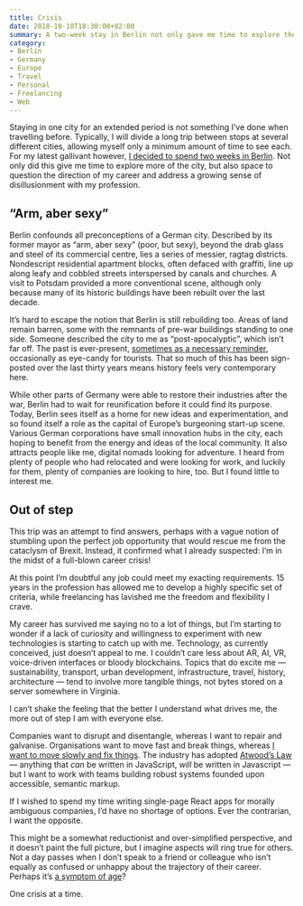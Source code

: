 ```yaml
---
title: Crisis
date: 2018-10-10T18:30:00+02:00
summary: A two-week stay in Berlin not only gave me time to explore the city, but also space to question the direction of my career and address a growing sense of disillusionment with my profession.
category:
- Berlin
- Germany
- Europe
- Travel
- Personal
- Freelancing
- Web
---
```

Staying in one city for an extended period is not something I’ve done when travelling before. Typically, I will divide a long trip between stops at several different cities, allowing myself only a minimum amount of time to see each. For my latest gallivant however, [I decided to spend two weeks in Berlin][1]. Not only did this give me time to explore more of the city, but also space to question the direction of my career and address a growing sense of disillusionment with my profession.

## “Arm, aber sexy”

Berlin confounds all preconceptions of a German city. Described by its former mayor as “arm, aber sexy” (poor, but sexy), beyond the drab glass and steel of its commercial centre, lies a series of messier, ragtag districts. Nondescript residential apartment blocks, often defaced with graffiti, line up along leafy and cobbled streets interspersed by canals and churches. A visit to Potsdam provided a more conventional scene, although only because many of its historic buildings have been rebuilt over the last decade.

It’s hard to escape the notion that Berlin is still rebuilding too. Areas of land remain barren, some with the remnants of pre-war buildings standing to one side. Someone described the city to me as “post-apocalyptic”, which isn’t far off. The past is ever-present, [sometimes as a necessary reminder][2], occasionally as eye-candy for tourists. That so much of this has been sign-posted over the last thirty years means history feels very contemporary here.

While other parts of Germany were able to restore their industries after the war, Berlin had to wait for reunification before it could find its purpose. Today, Berlin sees itself as a home for new ideas and experimentation, and so found itself a role as the capital of Europe’s burgeoning start-up scene. Various German corporations have small innovation hubs in the city, each hoping to benefit from the energy and ideas of the local community. It also attracts people like me, digital nomads looking for adventure. I heard from plenty of people who had relocated and were looking for work, and luckily for them, plenty of companies are looking to hire, too. But I found little to interest me.

## Out of step

This trip was an attempt to find answers, perhaps with a vague notion of stumbling upon the perfect job opportunity that would rescue me from the cataclysm of Brexit. Instead, it confirmed what I already suspected: I’m in the midst of a full-blown career crisis!

At this point I’m doubtful any job could meet my exacting requirements. 15 years in the profession has allowed me to develop a highly specific set of criteria, while freelancing has lavished me the freedom and flexibility I crave.

My career has survived me saying no to a lot of things, but I’m starting to wonder if a lack of curiosity and willingness to experiment with new technologies is starting to catch up with me. Technology, as currently conceived, just doesn’t appeal to me. I couldn’t care less about AR, AI, VR, voice-driven interfaces or bloody blockchains. Topics that do excite me — sustainability, transport, urban development, infrastructure, travel, history, architecture — tend to involve more tangible things, not bytes stored on a server somewhere in Virginia.

I can’t shake the feeling that the better I understand what drives me, the more out of step I am with everyone else.

Companies want to disrupt and disentangle, whereas I want to repair and galvanise. Organisations want to move fast and break things, whereas [I want to move slowly and fix things][3]. The industry has adopted [Atwood’s Law][4] — anything that *can* be written in JavaScript, *will* be written in Javascript — but I want to work with teams building robust systems founded upon accessible, semantic markup.

If I wished to spend my time writing single-page React apps for morally ambiguous companies, I’d have no shortage of options. Ever the contrarian, I want the opposite.

This might be a somewhat reductionist and over-simplified perspective, and it doesn’t paint the full picture, but I imagine aspects will ring true for others. Not a day passes when I don’t speak to a friend or colleague who isn’t equally as confused or unhappy about the trajectory of their career. Perhaps it’s [a symptom of age][5]?

One crisis at a time.

[1]: /2018/09/berlin
[2]: /2018/10/tempelhof
[3]: /2018/02/move_slowly_and_fix_things
[4]: https://blog.codinghorror.com/the-principle-of-least-power/
[5]: https://www.susanjeanrobertson.com/writing/aging-out/

